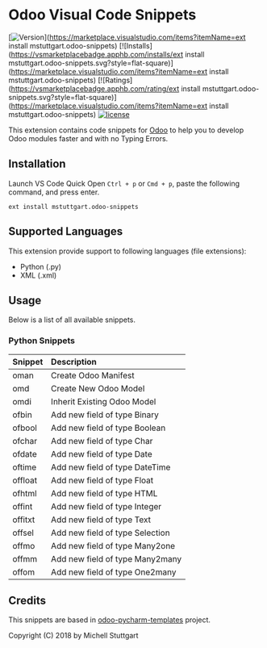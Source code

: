 # Odoo Visual Code Snippets

[![Version](https://vsmarketplacebadge.apphb.com/version-short/mstuttgart.odoo-snippets.svg?style=flat-square)](https://marketplace.visualstudio.com/items?itemName=ext install mstuttgart.odoo-snippets)
[![Installs](https://vsmarketplacebadge.apphb.com/installs/ext install mstuttgart.odoo-snippets.svg?style=flat-square)](https://marketplace.visualstudio.com/items?itemName=ext install mstuttgart.odoo-snippets)
[![Ratings](https://vsmarketplacebadge.apphb.com/rating/ext install mstuttgart.odoo-snippets.svg?style=flat-square)](https://marketplace.visualstudio.com/items?itemName=ext install mstuttgart.odoo-snippets)
[![license](https://img.shields.io/github/license/mstuttgart/odoo-vscode-snippets.svg?style=flat-square)](https://github.com/mstuttgart/odoo-vscode-snippets/blob/develop/LICENSE)

This extension contains code snippets for [Odoo](https://www.odoo.com) to help you to develop Odoo modules faster and with no Typing Errors.

## Installation

Launch VS Code Quick Open `Ctrl + p` or `Cmd + p`, paste the following command, and press enter.

```
ext install mstuttgart.odoo-snippets
```

## Supported Languages

This extension provide support to following languages (file extensions):

* Python (.py)
* XML (.xml)

## Usage

Below is a list of all available snippets.

### Python Snippets

| Snippet | Description                     |
|:--------|:--------------------------------|
| oman    | Create Odoo Manifest            |
| omd     | Create New Odoo Model           |
| omdi    | Inherit Existing Odoo Model     |
| ofbin   | Add new field of type Binary    |
| ofbool  | Add new field of type Boolean   |
| ofchar  | Add new field of type Char      |
| ofdate  | Add new field of type Date      |
| oftime  | Add new field of type DateTime  |
| offloat | Add new field of type Float     |
| ofhtml  | Add new field of type HTML      |
| offint  | Add new field of type Integer   |
| offitxt | Add new field of type Text      |
| offsel  | Add new field of type Selection |
| offmo   | Add new field of type Many2one  |
| offmm   | Add new field of type Many2many |
| offom   | Add new field of type One2many  |

## Credits

This snippets are based in [odoo-pycharm-templates](https://github.com/mohamedmagdy/odoo-pycharm-templates) project.

Copyright (C) 2018 by Michell Stuttgart